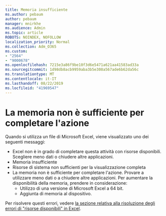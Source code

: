```yaml
---
title: Memoria insufficiente
ms.author: pebaum
author: pebaum
manager: mnirkhe
ms.audience: Admin
ms.topic: article
ROBOTS: NOINDEX, NOFOLLOW
localization_priority: Normal
ms.collection: Adm_O365
ms.custom:
- "2564"
- "9000678"
ms.openlocfilehash: 7215e3a86f9be10f3d6e5471a621aa41583ad33a
ms.sourcegitcommit: 1d98db8acb9959aba3b5e308a567ade6b62da56c
ms.translationtype: MT
ms.contentlocale: it-IT
ms.lasthandoff: 08/22/2019
ms.locfileid: "41969547"
---
```

# <a name="there-isnt-enough-memory-to-complete-this-action"></a>La memoria non è sufficiente per completare l'azione

Quando si utilizza un file di Microsoft Excel, viene visualizzato uno dei seguenti messaggi:

- Excel non è in grado di completare questa attività con risorse disponibili. Scegliere meno dati o chiudere altre applicazioni.
- Memoria insufficiente
- Risorse di sistema non sufficienti per la visualizzazione completa
- La memoria non è sufficiente per completare l'azione. Provare a utilizzare meno dati o a chiudere altre applicazioni. Per aumentare la disponibilità della memoria, prendere in considerazione: 
    - Utilizzo di una versione di Microsoft Excel a 64 bit.
    - Aggiunta di memoria al dispositivo.

Per risolvere questi errori, vedere [la sezione relativa alla risoluzione degli errori di "risorse disponibili" in Excel](https://docs.microsoft.com/office/troubleshoot/excel/available-resources-errors).